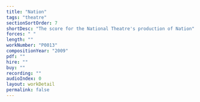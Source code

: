 ```yaml
---
title: "Nation"
tags: "theatre"
sectionSortOrder: 7
shortDesc: "The score for the National Theatre's production of Nation"
forces: " "
length: ""
workNumber: "P0013"
compositionYear: "2009"
pdf: ""
hire: ""
buy: ""
recording: ""
audioIndex: 0
layout: workDetail
permalink: false
---
```

